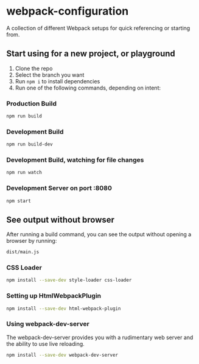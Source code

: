 # webpack-configuration

A collection of different Webpack setups for quick referencing or starting from.


## Start using for a new project, or playground

1. Clone the repo
2. Select the branch you want
3. Run `npm i` to install dependencies
4. Run one of the following commands, depending on intent:

### Production Build

```bash
npm run build
```

### Development Build

```bash
npm run build-dev
```

### Development Build, watching for file changes

```bash
npm run watch
```

### Development Server on port :8080

```bash
npm start
```

## See output without browser

After running a build command, you can see the output without opening a browser by running:

```bash
dist/main.js
```

### CSS Loader 

```bash
npm install --save-dev style-loader css-loader
```

### Setting up HtmlWebpackPlugin 

```bash
npm install --save-dev html-webpack-plugin
```

### Using webpack-dev-server
The webpack-dev-server provides you with a rudimentary web server and the ability to use live reloading.
```bash
npm install --save-dev webpack-dev-server
